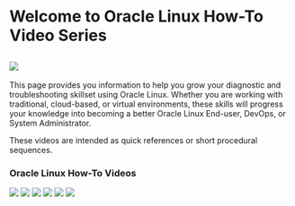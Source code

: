 # Welcome to Oracle Linux How-To Video Series
![](../common/images/how-to-banner.png)
---
This page provides you information to help you grow your diagnostic and troubleshooting skillset using Oracle Linux. Whether you are working with traditional, cloud-based, or virtual environments, these skills will progress your knowledge into becoming a better Oracle Linux End-user, DevOps, or System Administrator.

These videos are intended as quick references or short procedural sequences.

### Oracle Linux How-To Videos

[![](../common/images/filesr_tmp.png)](https://youtu.be/an__8pNrptY)
[![](../common/images/diagcoll_tmp.png)](https://youtu.be/iy8IXLlSxUw)
[![](../common/images/kdump_tmp.png)](https://youtu.be/7p8SRETTYxs)
[![](../common/images/reguln_tmp.png)](https://youtu.be/-fRXz3GKbng)
[![](../common/images/setupuseksplice_tmp.png)](https://youtu.be/gW2y3GI6SuU)
[![](../common/images/yumserver_tmp.png)](https://youtu.be/a4zg-S-bWZw)
